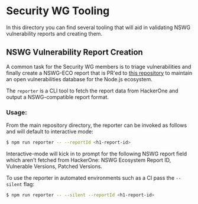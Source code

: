 # Security WG Tooling 

In this directory you can find several tooling that will aid in validating NSWG vulnerability reports and creating them.

## NSWG Vulnerability Report Creation

A common task for the Security WG members is to triage vulnerabilities and finally create a NSWG-ECO report that is PR'ed to [this repository](https://github.com/nodejs/security-wg) to maintain an open vulnerabilities database for the Node.js ecosystem.

The `reporter` is a CLI tool to fetch the report data from HackerOne and output a NSWG-compatible report format.

### Usage:

From the main repository directory, the reporter can be invoked as follows and will default to interactive mode:

```bash
$ npm run reporter -- --reportId <h1-report-id>
```

Interactive-mode will kick in to prompt for the following NSWG report field which aren't fetched from HackerOne: NSWG Ecosystem Report ID, Vulnerable Versions, Patched Versions.

To use the reporter in automated environments such as a CI pass the `--silent` flag:

```bash
$ npm run reporter -- --silent --reportId <h1-report-id>
```
